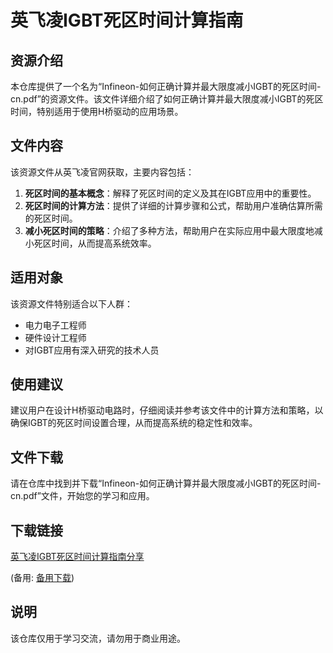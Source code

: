 # 英飞凌IGBT死区时间计算指南

## 资源介绍

本仓库提供了一个名为“Infineon-如何正确计算并最大限度减小IGBT的死区时间-cn.pdf”的资源文件。该文件详细介绍了如何正确计算并最大限度减小IGBT的死区时间，特别适用于使用H桥驱动的应用场景。

## 文件内容

该资源文件从英飞凌官网获取，主要内容包括：

1. **死区时间的基本概念**：解释了死区时间的定义及其在IGBT应用中的重要性。
2. **死区时间的计算方法**：提供了详细的计算步骤和公式，帮助用户准确估算所需的死区时间。
3. **减小死区时间的策略**：介绍了多种方法，帮助用户在实际应用中最大限度地减小死区时间，从而提高系统效率。

## 适用对象

该资源文件特别适合以下人群：

- 电力电子工程师
- 硬件设计工程师
- 对IGBT应用有深入研究的技术人员

## 使用建议

建议用户在设计H桥驱动电路时，仔细阅读并参考该文件中的计算方法和策略，以确保IGBT的死区时间设置合理，从而提高系统的稳定性和效率。

## 文件下载

请在仓库中找到并下载“Infineon-如何正确计算并最大限度减小IGBT的死区时间-cn.pdf”文件，开始您的学习和应用。

## 下载链接
[英飞凌IGBT死区时间计算指南分享](https://pan.quark.cn/s/a8cae897a615) 

(备用: [备用下载](https://pan.baidu.com/s/1hb4zIZ21YWjtyR0UE6HKxw?pwd=1234))

## 说明

该仓库仅用于学习交流，请勿用于商业用途。
